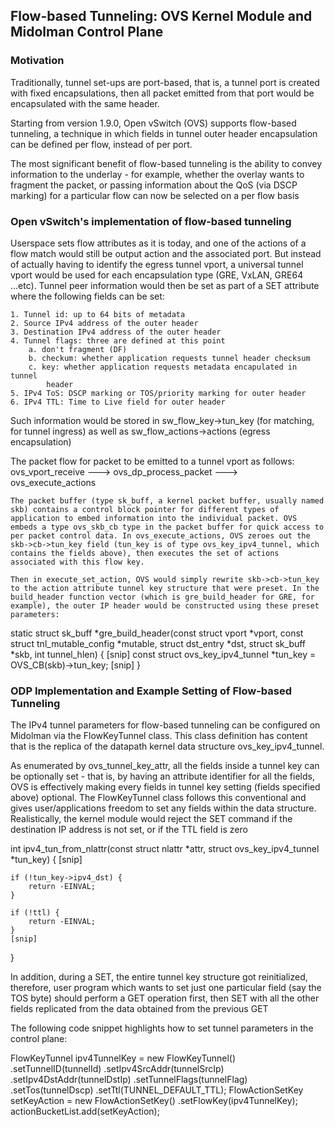 ## Flow-based Tunneling: OVS Kernel Module and Midolman Control Plane

### Motivation

Traditionally, tunnel set-ups are port-based, that is, a tunnel port is created with fixed encapsulations, then all packet emitted from that port would be encapsulated with the same header.

Starting from version 1.9.0, Open vSwitch (OVS) supports flow-based tunneling, a technique in which fields in tunnel outer header encapsulation can be defined per flow, instead of per port.

The most significant benefit of flow-based tunneling is the ability to convey information to the underlay - for example, whether the overlay wants to fragment the packet, or passing information about the QoS (via DSCP marking) for a particular flow can now be selected on a per flow basis

### Open vSwitch's implementation of flow-based tunneling
Userspace sets flow attributes as it is today, and one of the actions of a flow match would still be output action and the associated port. But instead of actually having to identify the egress tunnel vport, a universal tunnel vport would be used for each encapsulation type (GRE, VxLAN, GRE64 ...etc). Tunnel peer information would then be set as part of a SET attribute where the following fields can be set:

    1. Tunnel id: up to 64 bits of metadata
    2. Source IPv4 address of the outer header
    3. Destination IPv4 address of the outer header
    4. Tunnel flags: three are defined at this point
        a. don't fragment (DF)
        b. checkum: whether application requests tunnel header checksum
        c. key: whether application requests metadata encapulated in tunnel
            header
    5. IPv4 ToS: DSCP marking or TOS/priority marking for outer header
    6. IPv4 TTL: Time to Live field for outer header

Such information would be stored in sw_flow_key->tun_key (for matching, for tunnel ingress) as well as sw_flow_actions->actions (egress encapsulation)

The packet flow for packet to be emitted to a tunnel vport as follows:
ovs_vport_receive
    ---> ovs_dp_process_packet
        ---> ovs_execute_actions

    The packet buffer (type sk_buff, a kernel packet buffer, usually named skb) contains a control block pointer for different types of application to embed information into the individual packet. OVS embeds a type ovs_skb_cb type in the packet buffer for quick access to per packet control data. In ovs_execute_actions, OVS zeroes out the skb->cb->tun_key field (tun_key is of type ovs_key_ipv4_tunnel, which contains the fields above), then executes the set of actions associated with this flow key. 
    
    Then in execute_set_action, OVS would simply rewrite skb->cb->tun_key to the action attribute tunnel key structure that were preset. In the build_header function vector (which is gre_build_header for GRE, for example), the outer IP header would be constructed using these preset parameters:

static struct sk_buff *gre_build_header(const struct vport *vport,
                     const struct tnl_mutable_config *mutable,
                     struct dst_entry *dst,
                     struct sk_buff *skb,
                     int tunnel_hlen)
{
[snip]
    const struct ovs_key_ipv4_tunnel *tun_key = OVS_CB(skb)->tun_key;
[snip]
}


### ODP Implementation and Example Setting of Flow-based Tunneling

The IPv4 tunnel parameters for flow-based tunneling can be configured on Midolman via the FlowKeyTunnel class. This class definition has content that is the replica of the datapath kernel data structure ovs_key_ipv4_tunnel.

As enumerated by ovs_tunnel_key_attr, all the fields inside a tunnel key can be optionally set - that is, by having an attribute identifier for all the fields, OVS is effectively making every fields in tunnel key setting (fields specified above) optional. The FlowKeyTunnel class follows this conventional and gives user/applications freedom to set any fields within the data structure. Realistically, the kernel module would reject the SET command if the destination IP address is not set, or if the TTL field is zero

int ipv4_tun_from_nlattr(const struct nlattr *attr,
             struct ovs_key_ipv4_tunnel *tun_key)
{
    [snip]


    if (!tun_key->ipv4_dst) {
        return -EINVAL;
    }

    if (!ttl) {
        return -EINVAL;
    }
    [snip]
}

In addition, during a SET, the entire tunnel key structure got reinitialized, therefore, user program which wants to set just one particular field (say the TOS byte) should perform a GET operation first, then SET with all the other fields replicated from the data obtained from the previous GET

The following code snippet highlights how to set tunnel parameters in the control plane:

FlowKeyTunnel ipv4TunnelKey = new FlowKeyTunnel()
                                .setTunnelID(tunnelId)
                                .setIpv4SrcAddr(tunnelSrcIp)
                                .setIpv4DstAddr(tunnelDstIp)
                                .setTunnelFlags(tunnelFlag)
                                .setTos(tunnelDscp)
                                .setTtl(TUNNEL_DEFAULT_TTL);
FlowActionSetKey setKeyAction = new FlowActionSetKey()
                                .setFlowKey(ipv4TunnelKey);
actionBucketList.add(setKeyAction);

